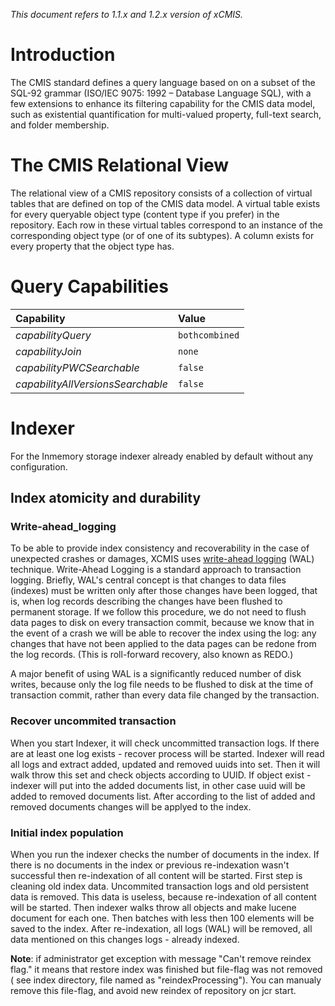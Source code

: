 _This document refers to 1.1.x and 1.2.x version of xCMIS._

# Introduction #
The CMIS standard defines a query language based on on a subset of the  SQL-92 grammar (ISO/IEC 9075: 1992 – Database Language SQL), with a few extensions to enhance its filtering capability for the CMIS data model, such as existential quantification for multi-valued property, full-text search, and folder membership.

# The CMIS Relational View #

The relational view of a CMIS repository consists of a collection of virtual tables that are defined on top of the CMIS data model.  A virtual table exists for every queryable object type (content type if you prefer) in the repository. Each row in these virtual tables correspond to an instance of the corresponding object type (or of one of its subtypes). A column exists for every property that the object type has.

# Query Capabilities #

| **Capability** | **Value** |
|:---------------|:----------|
| _capabilityQuery_ | `bothcombined` |
| _capabilityJoin_ | `none` |
| _capabilityPWCSearchable_ | `false` |
| _capabilityAllVersionsSearchable_ | `false` |


# Indexer #

For the Inmemory storage indexer already enabled by default without any configuration.


## Index atomicity and durability ##
### Write-ahead\_logging ###

To be able to provide index consistency and recoverability in the case of unexpected crashes or damages, XCMIS uses  [write-ahead logging](http://en.wikipedia.org/wiki/Write-ahead_logging) (WAL) technique. Write-Ahead Logging  is a standard approach to transaction logging. Briefly, WAL's central concept is that changes to data files (indexes) must be written only after those changes have been logged, that is, when log records describing the changes have been flushed to permanent storage. If we follow this procedure, we do not need to flush data pages to disk on every transaction commit, because we know that in the event of a crash we will be able to recover the index using the log: any changes that have not been applied to the data pages can be redone from the log records. (This is roll-forward recovery, also known as REDO.)

A major benefit of using WAL is a significantly reduced number of disk writes, because only the log file needs to be flushed to disk at the time of transaction commit, rather than every data file changed by the transaction.

### Recover uncommited transaction ###
When you start Indexer, it will check uncommitted transaction logs. If there are at least one log exists - recover process will be started.
Indexer will read all logs and extract added, updated and removed uuids into set. Then it will walk throw this set and check objects according to UUID.
If object exist - indexer will put into the added documents list, in other case  uuid will be added to removed documents list. After according to the list of added and removed documents changes will be applyed to the index.

### Initial index population ###
When you run the indexer checks the number of documents in the index. If there is no documents in the index or previous re-indexation wasn't successful then re-indexation of all content will be started. First step is cleaning old index data. Uncommited transaction logs and old persistent data is removed. This data is useless, because re-indexation of all content will be started. Then indexer walks throw all objects and make lucene document for each one. Then batches with less then 100 elements will be  saved to the index. After re-indexation, all  logs (WAL) will be removed, all data mentioned on this changes logs - already indexed.


**Note**: if administrator get exception with message "Can't remove reindex flag." it means that restore index was finished but file-flag was not removed ( see index directory, file named as "reindexProcessing"). You can manualy remove this file-flag, and avoid new reindex of repository on jcr start.